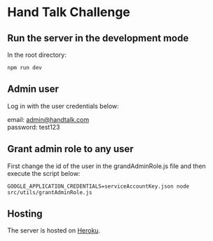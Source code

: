# Hand Talk Challenge

## Run the server in the development mode

In the root directory:

```shell
npm run dev
```

## Admin user

Log in with the user credentials below:

email: admin@handtalk.com\
password: test123

## Grant admin role to any user

First change the id of the user in the grandAdminRole.js file and then execute the script below:

```shell
GOOGLE_APPLICATION_CREDENTIALS=serviceAccountKey.json node src/utils/grantAdminRole.js
```

## Hosting

The server is hosted on [Heroku](https://react-node-on-fire.herokuapp.com/api/quotes).
